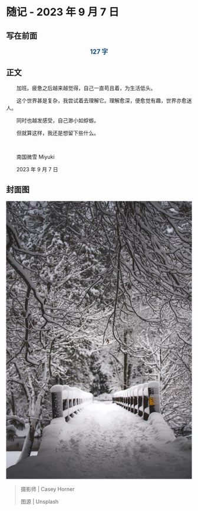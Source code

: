 # 随记 - 2023 年 9 月 7 日

## 写在前面

<p style="color:#0f4c81; text-align:center; font-weight:bold; font-size:larger;">127 字</p>

## 正文

　　加班。疲惫之后越来越觉得，自己一直苟且着，为生活低头。

　　这个世界甚是复杂，我尝试着去理解它。理解愈深，便愈觉有趣，世界亦愈迷人。

　　同时也越发感受，自己渺小如蜉蝣。

　　但就算这样，我还是想留下些什么。

<br />

　　南国微雪 Miyuki

　　2023 年 9 月 7 日

## 封面图

![](https://raw.githubusercontent.com/TinySnow/GithubImageHosting/main/blog/articles/essays/casey-horner-dX9X0KTT42g-unsplash.jpg)

> 摄影师 | Casey Horner
>
> 图源 | Unsplash
